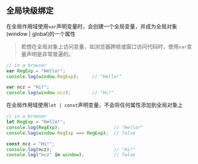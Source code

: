 
## 全局块级绑定
在全局作用域使用`var`声明变量时，会创建一个全局变量，并成为全局对象(window | global)的一个属性

> 若想在全局对象上访问变量，如浏览器跨帧或窗口访问代码时，使用`var`变量声明是非常普遍的。
```js
// in a browser
var RegExp = "Hello!";
console.log(window.RegExp);     // "Hello!"

var ncz = "Hi!";
console.log(window.ncz);        // "Hi!"
```

在全局作用域使用`let | const`声明变量，不会将任何属性添加到全局对象上
```js
// in a browser
let RegExp = "Hello!";
console.log(RegExp);                    // "Hello!"
console.log(window.RegExp === RegExp);  // false

const ncz = "Hi!";
console.log(ncz);                       // "Hi!"
console.log("ncz" in window);           // false
```